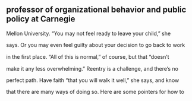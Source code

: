 ## professor of organizational behavior and public policy at Carnegie

Mellon University. “You may not feel ready to leave your child,” she

says. Or you may even feel guilty about your decision to go back to work

in the ﬁrst place. “All of this is normal,” of course, but that “doesn’t

make it any less overwhelming.” Reentry is a challenge, and there’s no

perfect path. Have faith “that you will walk it well,” she says, and know

that there are many ways of doing so. Here are some pointers for how to